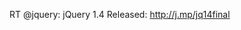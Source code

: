 <!--
id: 334586011
link: http://kevinisom.info/post/334586011/rt-jquery-jquery-1-4-released
slug: rt-jquery-jquery-1-4-released
date: Fri Jan 15 2010 09:56:56 GMT+1300 (NZDT)
raw: {"blog_name":"kevinisom","id":334586011,"post_url":"http://kevinisom.info/post/334586011/rt-jquery-jquery-1-4-released","slug":"rt-jquery-jquery-1-4-released","type":"text","date":"2010-01-14 20:56:56 GMT","timestamp":1263502616,"state":"published","format":"html","reblog_key":"zY6zZ9ET","tags":[],"short_url":"http://tmblr.co/Zw68YyJyM2R","highlighted":[],"feed_item":"http://twitter.com/kev_nz/statuses/7759099988","from_feed_id":"650289","note_count":0,"title":null,"body":"<p>RT @jquery: jQuery 1.4 Released: <a href=\"http://j.mp/jq14final\" target=\"_blank\">http://j.mp/jq14final</a></p>"}
publish: 2010-01-015
tags: 
title: null
-->


RT @jquery: jQuery 1.4 Released: <http://j.mp/jq14final>


